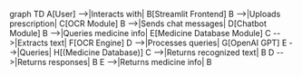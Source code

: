 
graph TD
    A[User] -->|Interacts with| B[Streamlit Frontend]
    B -->|Uploads prescription| C[OCR Module]
    B -->|Sends chat messages| D[Chatbot Module]
    B -->|Queries medicine info| E[Medicine Database Module]
    C -->|Extracts text| F[OCR Engine]
    D -->|Processes queries| G[OpenAI GPT]
    E -->|Queries| H[(Medicine Database)]
    C -->|Returns recognized text| B
    D -->|Returns responses| B
    E -->|Returns medicine info| B
